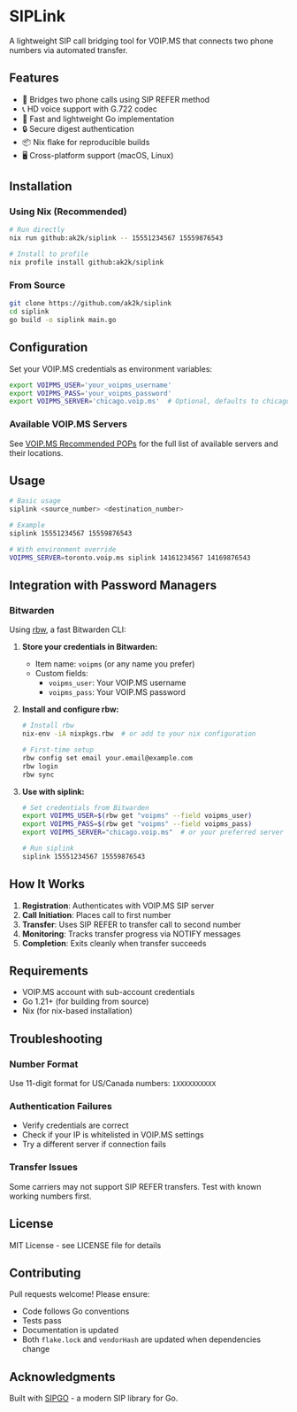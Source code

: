 # SIPLink

A lightweight SIP call bridging tool for VOIP.MS that connects two phone numbers via automated transfer.

## Features

- 🔗 Bridges two phone calls using SIP REFER method
- 📞 HD voice support with G.722 codec
- 🚀 Fast and lightweight Go implementation
- 🔒 Secure digest authentication
- 📦 Nix flake for reproducible builds
- 🖥️ Cross-platform support (macOS, Linux)

## Installation

### Using Nix (Recommended)

```bash
# Run directly
nix run github:ak2k/siplink -- 15551234567 15559876543

# Install to profile
nix profile install github:ak2k/siplink
```

### From Source

```bash
git clone https://github.com/ak2k/siplink
cd siplink
go build -o siplink main.go
```

## Configuration

Set your VOIP.MS credentials as environment variables:

```bash
export VOIPMS_USER='your_voipms_username'
export VOIPMS_PASS='your_voipms_password'
export VOIPMS_SERVER='chicago.voip.ms'  # Optional, defaults to chicago
```

### Available VOIP.MS Servers

See [VOIP.MS Recommended POPs](https://wiki.voip.ms/article/Recommended_POPs) for the full list of available servers and their locations.

## Usage

```bash
# Basic usage
siplink <source_number> <destination_number>

# Example
siplink 15551234567 15559876543

# With environment override
VOIPMS_SERVER=toronto.voip.ms siplink 14161234567 14169876543
```

## Integration with Password Managers

### Bitwarden

Using [rbw](https://github.com/doy/rbw), a fast Bitwarden CLI:

1. **Store your credentials in Bitwarden:**
   - Item name: `voipms` (or any name you prefer)
   - Custom fields:
     - `voipms_user`: Your VOIP.MS username
     - `voipms_pass`: Your VOIP.MS password

2. **Install and configure rbw:**
   ```bash
   # Install rbw
   nix-env -iA nixpkgs.rbw  # or add to your nix configuration

   # First-time setup
   rbw config set email your.email@example.com
   rbw login
   rbw sync
   ```

3. **Use with siplink:**
   ```bash
   # Set credentials from Bitwarden
   export VOIPMS_USER=$(rbw get "voipms" --field voipms_user)
   export VOIPMS_PASS=$(rbw get "voipms" --field voipms_pass)
   export VOIPMS_SERVER="chicago.voip.ms"  # or your preferred server

   # Run siplink
   siplink 15551234567 15559876543
   ```


## How It Works

1. **Registration**: Authenticates with VOIP.MS SIP server
2. **Call Initiation**: Places call to first number
3. **Transfer**: Uses SIP REFER to transfer call to second number
4. **Monitoring**: Tracks transfer progress via NOTIFY messages
5. **Completion**: Exits cleanly when transfer succeeds

## Requirements

- VOIP.MS account with sub-account credentials
- Go 1.21+ (for building from source)
- Nix (for nix-based installation)

## Troubleshooting

### Number Format
Use 11-digit format for US/Canada numbers: `1XXXXXXXXXX`

### Authentication Failures
- Verify credentials are correct
- Check if your IP is whitelisted in VOIP.MS settings
- Try a different server if connection fails

### Transfer Issues
Some carriers may not support SIP REFER transfers. Test with known working numbers first.

## License

MIT License - see LICENSE file for details

## Contributing

Pull requests welcome! Please ensure:
- Code follows Go conventions
- Tests pass
- Documentation is updated
- Both `flake.lock` and `vendorHash` are updated when dependencies change

## Acknowledgments

Built with [SIPGO](https://github.com/emiago/sipgo) - a modern SIP library for Go.